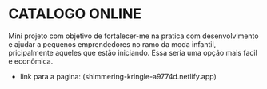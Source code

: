 # CATALOGO ONLINE
Mini projeto com objetivo de fortalecer-me na pratica com desenvolvimento e ajudar a pequenos emprendedores no ramo da moda infantil, pricipalmente aqueles que estão iniciando. Essa seria uma opção mais facil e econômica.

- link para a pagina:
(shimmering-kringle-a9774d.netlify.app)
